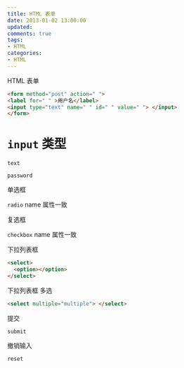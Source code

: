 ```yaml
---
title: HTML 表单
date: 2013-01-02 13:00:00
updated:
comments: true
tags:
- HTML
categories:
- HTML
---
```


HTML 表单

<!--more-->

```html
<form method="post" action=" ">
<label for=" " >用户名</label>
<input type="text" name=" " id=" " value=" "> </input>
</form>
```

# `input` 类型

`text`

`password`

单选框

`radio` name 属性一致

复选框

`checkbox` name 属性一致

下拉列表框

```html
<select>
  <option></option>
</select>
```

下拉列表框 多选

```html
<select multiple="multiple"> </select>
```

提交

`submit`

撤销输入

`reset`
